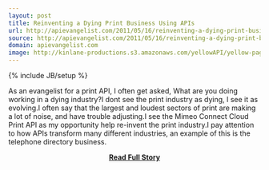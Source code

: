 ```yaml
---
layout: post
title: Reinventing a Dying Print Business Using APIs
url: http://apievangelist.com/2011/05/16/reinventing-a-dying-print-business-using-apis/
source: http://apievangelist.com/2011/05/16/reinventing-a-dying-print-business-using-apis/
domain: apievangelist.com
image: http://kinlane-productions.s3.amazonaws.com/yellowAPI/yellow-pages-group.png
---
```

{% include JB/setup %}<p>As an evangelist for a print API, I often get asked, What are you doing working in a dying industry?I dont see the print industry as dying, I see it as evolving.I often say that the largest and loudest sectors of print are making a lot of noise, and have trouble adjusting.I see the Mimeo Connect Cloud Print API as my opportunity help re-invent the print industry.I pay attention to how APIs transform many different industries, an example of this is the telephone directory business.</p>
<center><p><a href="http://apievangelist.com/2011/05/16/reinventing-a-dying-print-business-using-apis/" style='padding:25px; font-sze:18px; font-weight: bold;'>Read Full Story</a></p></center>
